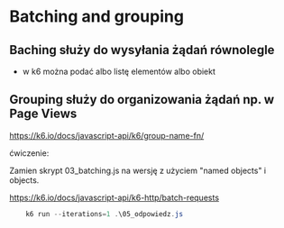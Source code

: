 # Batching and grouping

## Baching służy do wysyłania żądań równolegle
- w k6 można podać albo listę elementów albo obiekt

## Grouping służy do organizowania żądań np. w Page Views 

https://k6.io/docs/javascript-api/k6/group-name-fn/

ćwiczenie:

Zamien skrypt 03_batching.js na wersję z użyciem "named objects" i objects.

https://k6.io/docs/javascript-api/k6-http/batch-requests

```powershell
    k6 run --iterations=1 .\05_odpowiedz.js
```